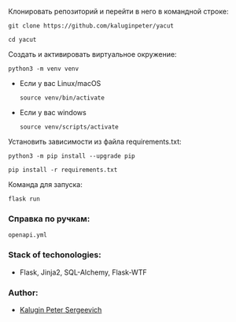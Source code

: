 Клонировать репозиторий и перейти в него в командной строке:

```
git clone https://github.com/kaluginpeter/yacut
```

```
cd yacut
```

Cоздать и активировать виртуальное окружение:

```
python3 -m venv venv
```

* Если у вас Linux/macOS

    ```
    source venv/bin/activate
    ```

* Если у вас windows

    ```
    source venv/scripts/activate
    ```

Установить зависимости из файла requirements.txt:

```
python3 -m pip install --upgrade pip
```

```
pip install -r requirements.txt
```

Команда для запуска:

```
flask run
```

### Справка по ручкам:
```
openapi.yml
```

### Stack of techonologies:
* Flask, Jinja2, SQL-Alchemy, Flask-WTF

### Author:
* [Kalugin Peter Sergeevich](https://github.com/kaluginpeter)
